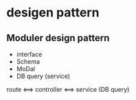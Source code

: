 # desigen pattern
## Moduler design pattern
- interface  
- Schema
- MoDal
- DB query (service)

route <==> controller <==> service (DB query)

